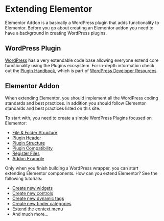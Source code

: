 # Extending Elementor

Elementor Addon is a basically a WordPress plugin that adds functionality to Elementor. Before you go about creating an Elementor addon you need to have a background in creating WordPress plugins.

## WordPress Plugin

[WordPress](https://wordpress.org/) has a very extendable code base allowing everyone extend core functionality using the Plugins ecosystem. For in-depth information check out the [Plugin Handbook](https://developer.wordpress.org/plugins/), which is part of [WordPress Developer Resources](https://developer.wordpress.org/).

## Elementor Addon

When extending Elementor, you should implement all the WordPress coding standards and best practices. In addition you should follow Elementor standards and best practices listed on this site.

To start with, you need to create a simple WordPress Plugins focused on Elementor:

* [File & Folder Structure](./file-folder-structure)
* [Plugin Header](./plugin-header)
* [Plugin Structure](./plugin-structure)
* [Plugin Compatibility](./plugin-compatibility)
* [Register Files](./register-files)
* [Addon Example](./addon-example)

Only when you finish building a WordPress wrapper, you can start extending Elementor components. How can you extend Elementor? See the following tutorials:

* [Create new widgets](/widgets/)
* [Create new controls](/controls/)
* [Create new dynamic tags](/dynamic-tags/)
* [Create new finder categories](/finder/)
* [Extend the context menu](/context-menu/)
* And much more...
